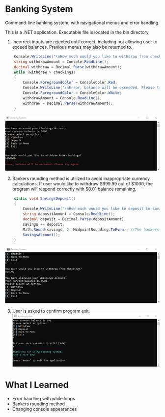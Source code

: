 # Banking System
Command-line banking system, with navigational menus and error handling.

This is a .NET application. Executable file is located in the bin directory.

1. Incorrect inputs are rejected until correct, including not allowing user to exceed balances. Previous menus may also be returned to.
```csharp
    Console.WriteLine("\nHow much would you like to withdraw from checkings?");
    string withdrawAmount = Console.ReadLine();
    decimal withdraw = Decimal.Parse(withdrawAmount);
    while (withdraw > checkings)
    {
        Console.ForegroundColor = ConsoleColor.Red;
        Console.WriteLine("\nError, balance will be exceeded. Please try again.");
        Console.ForegroundColor = ConsoleColor.White;
        withdrawAmount = Console.ReadLine();
        withdraw = Decimal.Parse(withdrawAmount);
    }
```
![Error Message](error-message.png)

2. Bankers rounding method is utilized to avoid inappropriate currency calculations.
If user would like to withdraw $999.99 out of $1000, the program will respond correctly with $0.01 balance remaining.
```csharp
    static void SavingsDeposit()
    {
        Console.WriteLine("\nHow much would you like to deposit to savings?");
        string depositAmount = Console.ReadLine();
        decimal deposit = Decimal.Parse(depositAmount);
        savings += deposit;
        Math.Round(savings, 2, MidpointRounding.ToEven); //The bankers rounding method
        SavingsAccount();
    }
```
![Bankers Rounding Method](bankers-rounding.png)

3. User is asked to confirm program exit.
![Exiting Program](exit-program.png)

# What I Learned
- Error handling with while loops
- Bankers rounding method
- Changing console appearances
